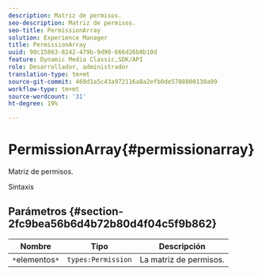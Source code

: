 ```yaml
---
description: Matriz de permisos.
seo-description: Matriz de permisos.
seo-title: PermissionArray
solution: Experience Manager
title: PermissionArray
uuid: 90c15863-8242-479b-9d90-666d26b8b10d
feature: Dynamic Media Classic,SDK/API
role: Desarrollador, administrador
translation-type: tm+mt
source-git-commit: 469d1a5c43a972116a8a2efb0de5708800130a99
workflow-type: tm+mt
source-wordcount: '31'
ht-degree: 19%

---
```



# PermissionArray{#permissionarray}

Matriz de permisos.

Sintaxis

## Parámetros {#section-2fc9bea56b6d4b72b80d4f04c5f9b862}

| Nombre | Tipo | Descripción |
|---|---|---|
| `*`elementos`*` | `types:Permission` | La matriz de permisos. |

